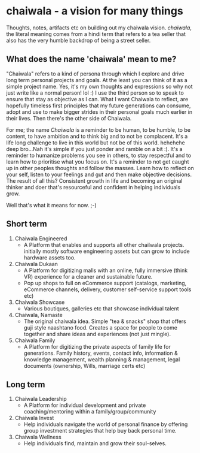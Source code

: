 # chaiwala - a vision for many things

Thoughts, notes, artifacts etc on building out my chaiwala vision.
_chaiwala_, the literal meaning comes from a hindi term that refers to a tea seller that also has the very humble backdrop of being a street seller.

## What does the name 'chaiwala' mean to me?

"Chaiwala" refers to a kind of persona through which I explore and drive long term personal projects and goals. At the least you can think of it as a simple project name. Yes, it's my own thoughts and expressions so why not just write like a normal person! lol :)
I use the third person so to speak to ensure that stay as objective as I can. What I want Chaiwala to reflect, are hopefully timeless first principles that my future generations can consume, adopt and use to make bigger strides in their personal goals much earlier in their lives.
Then there's the other side of Chaiwala.

For me; the name _Chaiwala_ is a reminder to be human, to be humble, to be content, to have ambition and to think big and to not be complacent. It's a life long challenge to live in this world but not be of this world. hehehehe deep bro...Nah it's simple if you just ponder and ramble on a bit :).
It's a reminder to humanize problems you see in others, to stay respectful and to learn how to prioritise what you focus on. It's a reminder to not get caught up in other peoples thoughts and follow the masses. Learn how to reflect on your self, listen to your feelings and gut and then make objective decisions.
The result of all this? Consistent growth in life and becoming an original thinker and doer that's resourceful and confident in helping individuals grow.

Well that's what it means for now. ;-)

## Short term

1. Chaiwala Engineered
   - A Platform that enables and supports all other chailwala projects. initially mostly software engineering assets but can grow to include hardware assets too.
1. Chaiwala Dukaan
   - A Platform for digitizing malls with an online, fully immersive (think VR) experience for a cleaner and sustainable future.
   - Pop up shops to full on eCommerce support (catalogs, marketing, eCommerce channels, delivery, customer self-service support tools etc)
1. Chaiwala Showcase
   - Various boutiques, galleries etc that showcase individual talent
1. Chaiwala, Namaste
   - The original chaiwala idea. Simple "tea & snacks" shop that offers guji style naashtano food. Creates a space for people to come together and share ideas and experiences (not just mingle).
1. Chaiwala Family
   - A Platform for digitizing the private aspects of family life for generations. Family history, events, contact info, information & knowledge management, wealth planning & management, legal documents (ownership, Wills, marriage certs etc)

## Long term

1. Chaiwala Leadership
   - A Platform for individual development and private coaching/mentoring within a family/group/community
1. Chaiwala Invest
   - Help individuals navigate the world of personal finance by offering group investment strategies that help buy back personal time.
1. Chaiwala Wellness
   - Help individuals find, maintain and grow their soul-selves.
